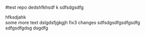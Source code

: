 #test repo
dedshfkhsdf k 
sdfsdgsdfg

<div> hfksdjahk </div>
some more text
dslgdsfjgkgjh
fix3 changes  sdfsdgsdfgsdfgsdfg
sdfgsdfgdsg
dsgdfg